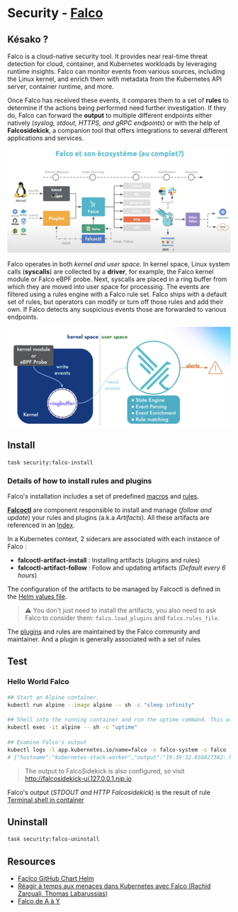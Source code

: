 # Security - [Falco][falco-docs]

## Késako ?

Falco is a cloud-native security tool. It provides near real-time threat detection for cloud, container, and Kubernetes workloads by leveraging runtime insights. Falco can monitor events from various sources, including the Linux kernel, and enrich them with metadata from the Kubernetes API server, container runtime, and more.

Once Falco has received these events, it compares them to a set of **rules** to determine if the actions being performed need further investigation. If they do, Falco can forward the **output** to multiple different endpoints either natively (*syslog, stdout, HTTPS, and gRPC endpoints*) or with the help of **Falcosidekick**, a companion tool that offers integrations to several different applications and services.

![Falco Ecosystem](../images/falco-complete-archi.png)

Falco operates in both *kernel and user space*. In kernel space, Linux system calls (**syscalls**) are collected by a **driver**, for example, the Falco kernel module or Falco eBPF probe. Next, syscalls are placed in a ring buffer from which they are moved into user space for processing. The events are filtered using a rules engine with a Falco rule set. Falco ships with a default set of rules, but operators can modify or turn off those rules and add their own. If Falco detects any suspicious events those are forwarded to various endpoints.

![Falco Architecture](../images/falco-architecture.png)

## Install

```bash
task security:falco-install
```

### Details of how to install rules and plugins

Falco's installation includes a set of predefined [macros][falco-default-macros] and [rules][falco-default-rules].

[**Falcoctl**][falcoctl-docs] are component responsible to install and manage (*follow and update*) your rules and plugins (a.k.a *Artifacts*). All these artifacts are referenced in an [Index](https://falcosecurity.github.io/falcoctl/index.yaml).

In a Kubernetes context, 2 sidecars are associated with each instance of Falco :

- **falcoctl-artifact-install** : Installing artifacts (plugins and rules)
- **falcoctl-artifact-follow** : Follow and updating artifacts (*Default every 6 hours*)

The configuration of the artifacts to be managed by Falcoctl is defined in the [Helm values file](./helm.values.yml).

> ⚠️ You don't just need to install the artifacts, you also need to ask Falco to consider them: `falco.load_plugins` and `falco.rules_file`.

The [plugins][falco-registed-plugins] and rules are maintained by the Falco community and maintainer. And a plugin is generally associated with a set of rules

## Test

### Hello World Falco

```bash
## Start an Alpine container.
kubectl run alpine --image alpine -- sh -c "sleep infinity"

## Shell into the running container and run the uptime command. This will trigger Falco to send an Alert.
kubectl exec -it alpine -- sh -c "uptime"

## Examine Falco's output 
kubectl logs -l app.kubernetes.io/name=falco -n falco-system -c falco | grep Notice
# {"hostname":"kubernetes-stack-worker","output":"19:39:32.856027382: Notice A shell was spawned in a ... }
```

> The output to FalcoSidekick is also configured, so visit http://falcosidekick-ui.127.0.0.1.nip.io

Falco's output (*STDOUT and HTTP Falcosidekick*) is the result of rule [Terminal shell in container](https://github.com/falcosecurity/rules/blob/28b98b6f5f2fd1c1a82fc96c07bc844db33eb7cd/rules/falco_rules.yaml#L710)

## Uninstall

```bash
task security:falco-uninstall
```

## Resources

- [Faclco GitHub Chart Helm][falco-gh-chart-helm]
- [Réagir à temps aux menaces dans Kubernetes avec Falco (Rachid Zarouali, Thomas Labarussias)][falco-youtube]
- [Falco de A à Y][falco-blog-by-quentin-joly]

<!-- Links -->
[falco-docs]: https://falco.org/
[falco-youtube]: https://youtu.be/Mx28fhyKX7Q?si=GIQsPn2UOCsBl1JO
[falco-blog-by-quentin-joly]: https://une-tasse-de.cafe/blog/falco/
[falco-default-macros]: https://falco.org/docs/reference/rules/default-macros/
[falco-default-rules]: https://falco.org/docs/reference/rules/default-rules/
[falcoctl-docs]: https://falco.org/blog/falcoctl-install-manage-rules-plugins/
[falco-registed-plugins]: https://falco.org/docs/plugins/registered-plugins/
[falco-gh-chart-helm]: https://github.com/falcosecurity/charts/blob/master/charts/falco/README.md 